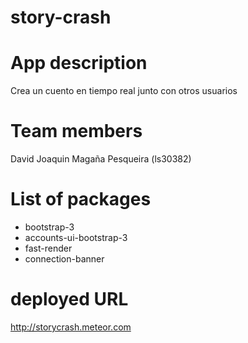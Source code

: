 story-crash
===========

App description
===============
Crea un cuento en tiempo real junto con otros usuarios
    
Team members
===============
David Joaquin Magaña Pesqueira (ls30382)

List of packages
================
- bootstrap-3
- accounts-ui-bootstrap-3
- fast-render
- connection-banner

deployed URL
============
http://storycrash.meteor.com

